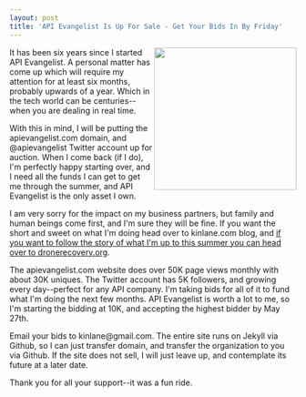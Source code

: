 ```yaml
---
layout: post
title: 'API Evangelist Is Up For Sale - Get Your Bids In By Friday'
---
```

<p><img src="http://s3.amazonaws.com/kinlane-productions/api-evangelist/t-shirts/KL_InApiWeTrust-1000.png" alt="" width="250" align="right" /></p>
<p>It has been six years since I started API Evangelist. A personal matter has come up which will require my attention for at least six months, probably upwards of a year. Which in the tech world can be centuries--when you are dealing in real time.&nbsp;</p>
<p>With this in mind, I will be putting the apievangelist.com domain, and @apievangelist Twitter account up for auction. When I come back (if I do), I'm perfectly happy starting over, and I need all the funds I can get to get me through the summer, and API Evangelist is the only asset I own.</p>
<p>I am very sorry for the impact on my business partners, but family and human beings come first, and I'm sure they will be fine. If you want the short and sweet on what I'm doing head over to kinlane.com blog, and <a href="http://dronerecovery.org/journal/drone-recovery/">if you want to follow the story of what I'm up to this summer you can head over to dronerecovery.org</a>.</p>
<p>The&nbsp;apievangelist.com&nbsp;website does over 50K page views monthly with about 30K uniques. The Twitter account has 5K followers, and growing every day--perfect for any API company. I'm taking bids for all of it to fund what I'm doing the next few months. API Evangelist is worth a lot to me, so I'm starting the bidding at 10K, and accepting the highest bidder by May 27th.&nbsp;</p>
<p>Email your bids to kinlane@gmail.com. The entire site runs on Jekyll via Github, so I can just transfer domain, and transfer the organization to you via Github. If the site does not sell, I will just leave up, and contemplate its future at a later date.</p>
<p>Thank you for all your support--it was a fun ride.</p>